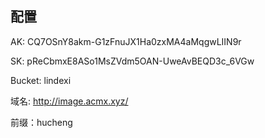 ## 配置
AK: CQ7OSnY8akm-G1zFnuJX1Ha0zxMA4aMqgwLIIN9r

SK: pReCbmxE8ASo1MsZVdm5OAN-UweAvBEQD3c_6VGw

Bucket: lindexi

域名: http://image.acmx.xyz/

前缀：hucheng